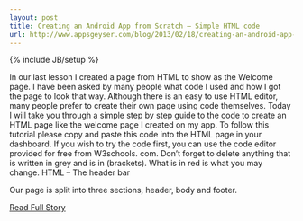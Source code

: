 ---layout: posttitle: Creating an Android App from Scratch – Simple HTML codeurl: http://www.appsgeyser.com/blog/2013/02/18/creating-an-android-app-from-scratch-simple-html-code/---{% include JB/setup %}<p>  In our last lesson I created a page from HTML to show as the Welcome page.  I have been asked by many people what code I used and how I got the page to look that way.  Although there is an easy to use HTML editor, many people prefer to create their own page using code themselves.  Today I will take you through a simple step by step guide to the code to create an HTML page like the welcome page I created on my app.  To follow this tutorial please copy and paste this code into the HTML page in your dashboard.  If you wish to try the code first, you can use the code editor provided for free from W3schools.  com.  Don’t forget to delete anything that is written in grey and is in (brackets).  What is in red is what you may change.  HTML – The header bar
 
 Our page is split into three sections, header, body and footer.<br /><p><a href="http://www.appsgeyser.com/blog/2013/02/18/creating-an-android-app-from-scratch-simple-html-code/">Read Full Story</a></p>